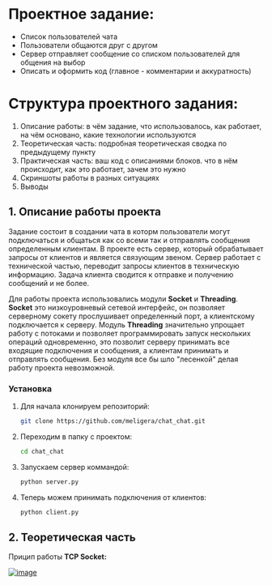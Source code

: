<!-- Simple Python socket chat -->
# Проектное задание:
*  Список пользователей чата
*  Пользователи общаются друг с другом
*  Сервер отправляет сообщение со списком пользователей для общения на выбор
*  Описать и оформить код (главное - комментарии и аккуратность)

# Структура проектного задания:
1) Описание работы: в чём задание, что использовалось, как работает, на чём основано, какие технологии используются 
2) Теоретическая часть: подробная теоретическая сводка по предыдущему пункту 
3) Практическая часть: ваш код с описаниями блоков. что в нём происходит, как это работает, зачем это нужно
4) Скриншоты работы в разных ситуациях
5) Выводы 

<!-- DESCRIPTION -->
## 1. Описание работы проекта
Задание состоит в создании чата в которм пользователи могут подключаться и общаться как со всеми так и отправлять сообщения определенным клиентам.
В проекте есть сервер, который обрабатывает запросы от клиентов и является связующим звеном. Сервер работает с технической частью, переводит запросы клиентов в техническую информацию. Задача клиента сводится к отправке и получению сообщений и не более.

Для работы проекта использовались модули <b>Socket</b> и <b>Threading</b>. <b>Socket</b> это низкоуровневый сетевой интерфейс, он позволяет серверному сокету прослушивает определенный порт, а клиентскому подключается к серверу. Модуль <b>Threading</b> значительно упрощает работу с потоками и позволяет программировать запуск нескольких операций одновременно, это позволит серверу принимать все входящие подключения и сообщения, а клиентам принимать и отправлять сообщения. Без модуля все бы шло "лесенкой" делая работу проекта невозможной.

### Установка

1. Для начала клонируем репозиторий:
   ```sh
   git clone https://github.com/meligera/chat_chat.git
   ```
2. Переходим в папку с проектом: 
    ```sh
   cd chat_chat
   ```
3. Запускаем сервер коммандой:
    ```sh
   python server.py
   ```
4. Теперь можем принимать подключения от клиентов:
    ```sh
   python client.py
   ```

## 2. Теоретическая часть
Прицип работы <b>TCP Socket:</b>
<div align="left">
<a href="https://ibb.co/5KXGvqL"><img src="https://i.ibb.co/LNDY641/image.png" alt="image" border="0"></a>
</div>
